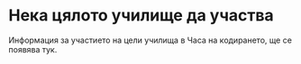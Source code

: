 # Нека цялото училище да участва

Информация за участието на цели училища в Часа на кодирането, ще се появява тук.